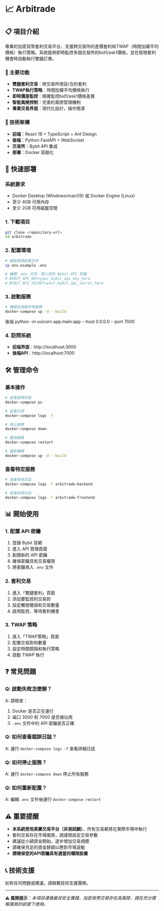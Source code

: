 # 📈 Arbitrade

## 📋 項目介紹

專業的加密貨幣套利交易平台，支援跨交易所的差價套利和TWAP（時間加權平均價格）執行策略。系統能夠即時監控多個交易所的bid1/ask1價格，並在發現套利機會時自動執行雙腿訂單。

### 🎯 主要功能
- **雙腿套利交易**：跨交易所現貨/合約套利
- **TWAP執行策略**：時間加權平均價格執行
- **即時價差監控**：精確監控bid1/ask1價格差異
- **智能風險控制**：完善的風險管理機制
- **專業交易界面**：現代化設計，操作簡潔

### 🔧 技術架構
- **前端**：React 18 + TypeScript + Ant Design
- **後端**：Python FastAPI + WebSocket
- **交易所**：Bybit API 集成
- **部署**：Docker 容器化

## 🚀 快速部署

### 系統要求
- Docker Desktop (Windows/macOS) 或 Docker Engine (Linux)
- 至少 4GB 可用內存
- 至少 2GB 可用磁盤空間

### 1. 下載項目
```bash
git clone <repository-url>
cd arbitrade
```

### 2. 配置環境
```bash
# 複製環境配置文件
cp env.example .env

# 編輯 .env 文件，填入您的 Bybit API 密鑰
# BYBIT_API_KEY=your_bybit_api_key_here
# BYBIT_API_SECRET=your_bybit_api_secret_here
```

### 3. 啟動服務
```bash
# 構建並啟動所有服務
docker-compose up -d --build
```
後端
python -m uvicorn app.main:app --host 0.0.0.0 --port 7000

### 4. 訪問系統
- **前端界面**：http://localhost:3000
- **後端API**：http://localhost:7000

## 🛠️ 管理命令

### 基本操作
```bash
# 查看服務狀態
docker-compose ps

# 查看日誌
docker-compose logs -f

# 停止服務
docker-compose down

# 重啟服務
docker-compose restart

# 重新構建
docker-compose up -d --build
```

### 查看特定服務
```bash
# 查看後端日誌
docker-compose logs -f arbitrade-backend

# 查看前端日誌
docker-compose logs -f arbitrade-frontend
```

## 📊 開始使用

### 1. 配置 API 密鑰
1. 登錄 Bybit 官網
2. 進入 API 管理頁面
3. 創建新的 API 密鑰
4. 確保密鑰具有交易權限
5. 將密鑰填入 `.env` 文件

### 2. 套利交易
1. 進入「雙腿套利」頁面
2. 添加要監控的交易對
3. 設定觸發閾值和交易數量
4. 啟用監控，等待套利機會

### 3. TWAP 策略
1. 進入「TWAP策略」頁面
2. 配置交易對和數量
3. 設定時間間隔和執行策略
4. 啟動 TWAP 執行

## ❓ 常見問題

### Q: 啟動失敗怎麼辦？
A: 請檢查：
1. Docker 是否正在運行
2. 端口 3000 和 7000 是否被佔用
3. `.env` 文件中的 API 密鑰是否正確

### Q: 如何查看錯誤日誌？
A: 運行 `docker-compose logs -f` 查看詳細日誌

### Q: 如何停止服務？
A: 運行 `docker-compose down` 停止所有服務

### Q: 如何重新配置？
A: 編輯 `.env` 文件後運行 `docker-compose restart`

## ⚠️ 重要提醒

- **本系統使用真實交易平台（非測試網）**，所有交易都將在實際市場中執行
- 套利交易存在市場風險，請謹慎設定交易參數
- 建議從小額資金開始，逐步增加交易規模
- 請確保充足的資金餘額以應對市場波動
- **請確保您的API密鑰具有適當的權限設置**

## 📞 技術支援

如有任何問題或建議，請聯繫技術支援團隊。

---

**⚠️ 風險提示**：*本項目遵循最佳安全實踐，加密貨幣交易存在高風險，請在充分理解風險的前提下使用。*